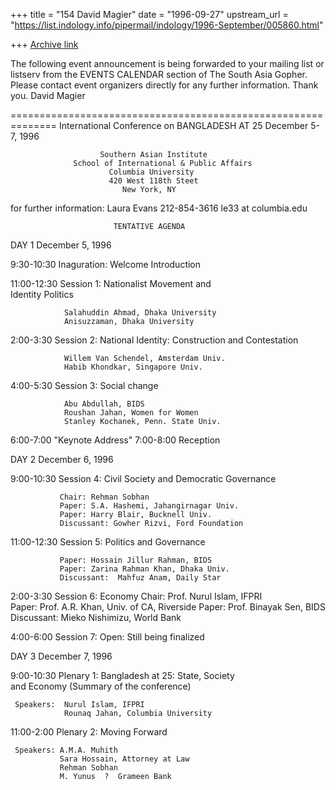 +++
title = "154 David Magier"
date = "1996-09-27"
upstream_url = "https://list.indology.info/pipermail/indology/1996-September/005860.html"

+++
[Archive link](https://list.indology.info/pipermail/indology/1996-September/005860.html)

The following event announcement is being forwarded to your mailing
list or listserv from the EVENTS CALENDAR section of The South Asia
Gopher. Please contact event organizers directly for any further
information. Thank you.  David Magier

==============================================================
                       International Conference on
                            BANGLADESH AT 25
                           December 5-7, 1996

                        Southern Asian Institute
                  School of International & Public Affairs
                          Columbia University
                          420 West 118th Steet
                             New York, NY

for further information:
Laura Evans
212-854-3616
le33 at columbia.edu

                           TENTATIVE AGENDA                          


DAY 1       December 5, 1996

9:30-10:30     Inaguration:
               Welcome
               Introduction

11:00-12:30    Session 1:   Nationalist Movement and        
                           Identity Politics      

                Salahuddin Ahmad, Dhaka University
                Anisuzzaman, Dhaka University

2:00-3:30      Session 2:   National Identity: 
                    Construction and Contestation

                Willem Van Schendel, Amsterdam Univ.
                Habib Khondkar, Singapore Univ.

4:00-5:30      Session 3:   Social change

                Abu Abdullah, BIDS
                Roushan Jahan, Women for Women
                Stanley Kochanek, Penn. State Univ.

6:00-7:00      "Keynote Address"
7:00-8:00       Reception


DAY 2       December 6, 1996

9:00-10:30     Session 4: Civil Society and Democratic Governance 

               Chair: Rehman Sobhan
               Paper: S.A. Hashemi, Jahangirnagar Univ.     
               Paper: Harry Blair, Bucknell Univ.
               Discussant: Gowher Rizvi, Ford Foundation     

11:00-12:30    Session 5: Politics and Governance

               Paper: Hossain Jillur Rahman, BIDS
               Paper: Zarina Rahman Khan, Dhaka Univ.       
               Discussant:  Mahfuz Anam, Daily Star


2:00-3:30      Session 6:   Economy
               Chair: Prof. Nurul Islam, IFPRI      
               Paper: Prof. A.R. Khan, Univ. of CA, Riverside
               Paper: Prof. Binayak Sen, BIDS
               Discussant:  Mieko Nishimizu, World Bank     


4:00-6:00      Session 7:   Open: Still being finalized


DAY 3     December 7, 1996


9:00-10:30  Plenary 1: Bangladesh at 25: State, Society   
                         and Economy
               (Summary of the conference)

     Speakers:  Nurul Islam, IFPRI
                Rounaq Jahan, Columbia University

11:00-2:00 Plenary 2: Moving Forward

     Speakers: A.M.A. Muhith 
               Sara Hossain, Attorney at Law
               Rehman Sobhan
               M. Yunus  ?  Grameen Bank







